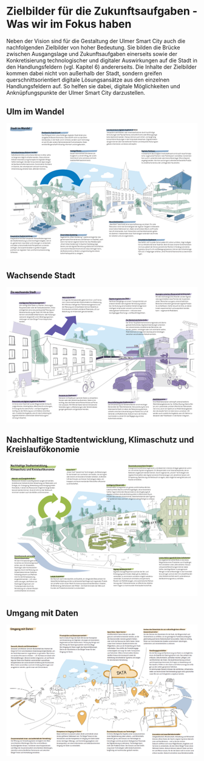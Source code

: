 # Zielbilder für die Zukunftsaufgaben - Was wir im Fokus haben

Neben der Vision sind für die Gestaltung der Ulmer Smart City auch die nachfolgenden Zielbilder von hoher Bedeutung. Sie bilden die Brücke zwischen Ausgangslage und Zukunftsaufgaben einerseits sowie der Konkretisierung technologischer und digitaler Auswirkungen auf die Stadt in den Handlungsfeldern (vgl. Kapitel 6) andererseits. Die Inhalte der Zielbilder kommen dabei nicht von außerhalb der Stadt, sondern greifen querschnittsorientiert digitale Lösungsansätze aus den einzelnen Handlungsfeldern auf. So helfen sie dabei, digitale Möglichkeiten und Anknüpfungspunkte der Ulmer Smart City darzustellen.

## Ulm im Wandel
![Abbildung_Zielbild_Stadt-im-Wandel](Abbildung_Zielbild_Stadt-im-Wandel.png)

## Wachsende Stadt
![Abbildung_Zielbild_Wachsende-Stadt](Abbildung_Zielbild_Wachsende-Stadt.png)

## Nachhaltige Stadtentwicklung, Klimaschutz und Kreislaufökonomie
![Abbildung_Zielbild_Nachhaltige-Stadtentwicklung-Klimaschutz-Kreislaufoekonomie](Abbildung_Zielbild_Nachhaltige-Stadtentwicklung-Klimaschutz-Kreislaufoekonomie.png) 

## Umgang mit Daten
![Abbildung_Zielbild_Umgang-mit-Daten](Abbildung_Zielbild_Umgang-mit-Daten.png)

